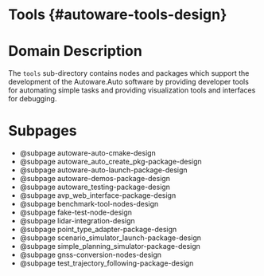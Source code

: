 Tools {#autoware-tools-design}
=====

# Domain Description

The `tools` sub-directory contains nodes and packages which support the development of the
Autoware.Auto software by providing developer tools for automating simple tasks and providing
visualization tools and interfaces for debugging.

# Subpages

- @subpage autoware-auto-cmake-design
- @subpage autoware_auto_create_pkg-package-design
- @subpage autoware-auto-launch-package-design
- @subpage autoware-demos-package-design
- @subpage autoware_testing-package-design
- @subpage avp_web_interface-package-design
- @subpage benchmark-tool-nodes-design
- @subpage fake-test-node-design
- @subpage lidar-integration-design
- @subpage point_type_adapter-package-design
- @subpage scenario_simulator_launch-package-design
- @subpage simple_planning_simulator-package-design
- @subpage gnss-conversion-nodes-design
- @subpage test_trajectory_following-package-design
